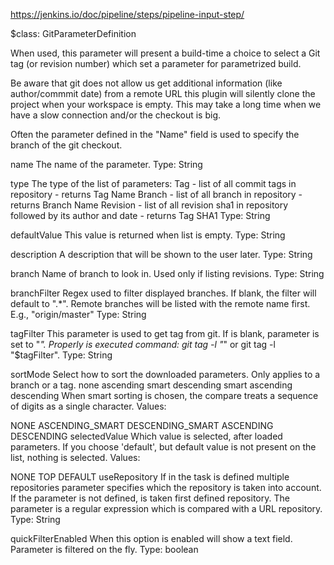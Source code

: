 

https://jenkins.io/doc/pipeline/steps/pipeline-input-step/

$class: GitParameterDefinition

When used, this parameter will present a build-time a choice to select a Git tag (or revision number) which set a parameter for parametrized build.

Be aware that git does not allow us get additional information (like author/commmit date) from a remote URL this plugin will silently clone the project when your workspace is empty. This may take a long time when we have a slow connection and/or the checkout is big.

Often the parameter defined in the "Name" field is used to specify the branch of the git checkout.

name
The name of the parameter.
Type: String

type
    The type of the list of parameters:
    Tag - list of all commit tags in repository - returns Tag Name
    Branch - list of all branch in repository - returns Branch Name
    Revision - list of all revision sha1 in repository followed by its author and date - returns Tag SHA1
    Type: String

defaultValue
    This value is returned when list is empty.
    Type: String

description
    A description that will be shown to the user later.
    Type: String

branch
    Name of branch to look in. Used only if listing revisions.
    Type: String

branchFilter
    Regex used to filter displayed branches. If blank, the filter will default to ".*". 
    Remote branches will be listed with the remote name first. E.g., "origin/master"
    Type: String

tagFilter
    This parameter is used to get tag from git. 
    If is blank, parameter is set to "*". 
    Properly is executed command: git tag -l "*" or git tag -l "$tagFilter".
    Type: String

sortMode
    Select how to sort the downloaded parameters. Only applies to a branch or a tag.
    none
    ascending smart
    descending smart
    ascending
    descending
    When smart sorting is chosen, the compare treats a sequence of digits as a single character.
    Values:

NONE
ASCENDING_SMART
DESCENDING_SMART
ASCENDING
DESCENDING
selectedValue
Which value is selected, after loaded parameters. 
If you choose 'default', but default value is not present on the list, nothing is selected.
Values:

NONE
TOP
DEFAULT
useRepository
If in the task is defined multiple repositories parameter specifies which the repository is taken into account. 
If the parameter is not defined, is taken first defined repository. 
The parameter is a regular expression which is compared with a URL repository.
Type: String

quickFilterEnabled
When this option is enabled will show a text field. 
Parameter is filtered on the fly.
Type: boolean